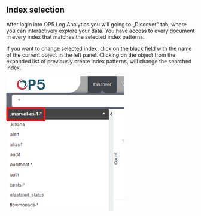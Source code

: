 Index selection
---------------

After login into OP5 Log Analytics you will going to „Discover" tab,
where you can interactively explore your data. You have access to 
every document in every index that matches the selected index patterns.

If you want to change selected index, click on the black field with
the name of the current object in the left panel. Clicking on the
object from the expanded list of previously create index patterns,
will change the searched index.

![](/media/media/image6.png)
